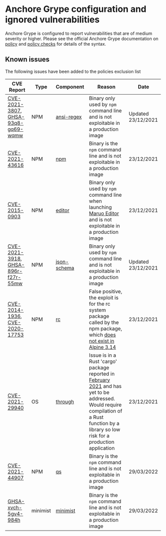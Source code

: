 # Anchore Grype configuration and ignored vulnerabilities
Anchore Grype is configured to report vulnerabilities that are of medium severity or higher.  Please see the official Anchore Grype documentation on [policy](https://docs.anchore.com/current/docs/engine/general/concepts/policy/) and [policy checks](https://docs.anchore.com/current/docs/overview/concepts/policy/policy_checks/) for details of the syntax.

## Known issues
The following issues have been added to the policies exclusion list

| CVE Report    |Type      | Component | Reason       | Date |
| ------------- | -------  |----------| ------------- | -----------------  |
|[CVE-2021-3807](https://nvd.nist.gov/vuln/detail/CVE-2021-3807), [GHSA-93q8-gq69-wqmw](https://github.com/advisories/GHSA-93q8-gq69-wqmw)| NPM | [ansi-regex](https://github.com/chalk/ansi-regex) | Binary only used by `npm` command line and is not exploitable in a production image | Updated 23/12/2021 |
|[CVE-2021-43616](https://nvd.nist.gov/vuln/detail/CVE-2021-43616)| NPM | [npm](https://github.com/npm/cli) | Binary is the `npm` command line and is not exploitable in a production image | 23/12/2021 |
|[CVE-2015-0903](https://nvd.nist.gov/vuln/detail/CVE-2015-0903)| NPM | [editor](https://github.com/substack/node-editor) | Binary only used by `npm` command line when launching [Maruo Editor](https://hide-maruo-co-jp.translate.goog/software/hidemaru.html?_x_tr_sl=ja&_x_tr_tl=en&_x_tr_hl=en&_x_tr_pto=sc) and is not exploitable in a production image |  23/12/2021 |
|[CVE-2021-3918](https://nvd.nist.gov/vuln/detail/CVE-2021-3918), [GHSA-896r-f27r-55mw](https://github.com/advisories/GHSA-896r-f27r-55mw)| NPM | [json-schema](https://github.com/kriszyp/json-schema) | Binary only used by `npm` command line and is not exploitable in a production image |  Updated 23/12/2021 |
|[CVE-2014-1936](https://nvd.nist.gov/vuln/detail/CVE-2014-1936), [CVE-2020-17753](https://nvd.nist.gov/vuln/detail/CVE-2020-17753)| NPM | [rc](https://github.com/dominictarr/rc) | False positive, the exploit is for the rc system package called by the npm package, which [does not exist in Alpine 3.14](https://pkgs.alpinelinux.org/packages?name=rc&branch=v3.14) |  23/12/2021 |
|[CVE-2021-29940](https://nvd.nist.gov/vuln/detail/CVE-2021-29940)| OS | [through](https://github.com/gretchenfrage/through) | Issue is in a Rust 'cargo' package reported in [February 2021](https://github.com/gretchenfrage/through/issues/1) and has yet to be addressed. Would require compilation of a Rust function by a library so low risk for a production application | 23/12/2021 |
|[CVE-2021-44907](https://nvd.nist.gov/vuln/detail/CVE-2021-44907)| NPM | [qs](https://github.com/ljharb/qs) | Binary is the `npm` command line and is not exploitable in a production image | 29/03/2022 |
|[GHSA-xvch-5gv4-984h](https://github.com/advisories/GHSA-xvch-5gv4-984h)| minimist | [minimist](https://github.com/substack/minimist) | Binary is the `npm` command line and is not exploitable in a production image | 29/03/2022 |
